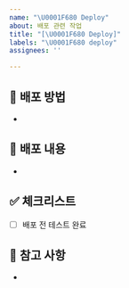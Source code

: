 ```yaml
---
name: "\U0001F680 Deploy"
about: 배포 관련 작업
title: "[\U0001F680 Deploy]"
labels: "\U0001F680 deploy"
assignees: ''

---
```


## 📌 배포 방법
<!-- 어떤 방식으로 배포했는지 간략하게 작성해 주세요. -->
- 

## 🚀 배포 내용
<!-- 이번 배포에 포함된 주요 변경사항을 작성해 주세요. -->
- 

## ✅ 체크리스트
- [ ] 배포 전 테스트 완료

## 📝 참고 사항
-
